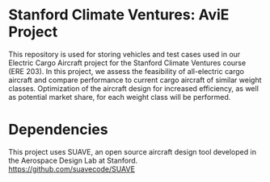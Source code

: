 # Stanford Climate Ventures: AviE Project
This repository is used for storing vehicles and test cases used in our Electric Cargo Aircraft project for the Stanford Climate Ventures course (ERE 203). In this project, we assess the feasibility of all-electric cargo aircraft and compare performance to current cargo aircraft of similar weight classes. Optimization of the aircraft design for increased efficiency, as well as potential market share, for each weight class will be performed. 


# Dependencies
This project uses SUAVE, an open source aircraft design tool developed in the Aerospace Design Lab at Stanford.
https://github.com/suavecode/SUAVE

